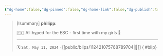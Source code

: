 ```yaml
---
{"dg-home":false,"dg-pinned":false,"dg-home-link":false,"dg-publish":true,"tags":["dgblip"],"disabled rules":["yaml-title","yaml-title-alias","file-name-heading"],"title":"philipp on mastodon @ 2024-05-11","created-date":"2024-05-11T06:38:01","id":112421075768789700,"updated-date":"2025-05-02T08:50:44","dg-path":"blips/112421075768789704.md","permalink":"/blips/112421075768789704/","dgPassFrontmatter":true}
---
```


> [!summary] **philipp**:
>
> 🇪🇺 All hyped for the ESC - first time with my girls 🥰
> - - -
>
> 🗓️ `Sat, May 11, 2024` · [[public/blips/112421075768789704\|🔗]]
{ #blip}


